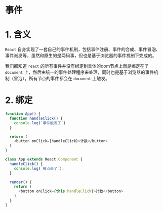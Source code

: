 # 事件

# 1. 含义
`React` 自身实现了一套自己的事件机制，包括事件注册、事件的合成、事件冒泡、事件派发等，虽然和原生的是两码事，但也是基于浏览器的事件机制下完成的。

我们都知道 `react` 的所有事件并没有绑定到具体的dom节点上而是绑定在了`document` 上，然后由统一的事件处理程序来处理，同时也是基于浏览器的事件机制（冒泡），所有节点的事件都会在 `document` 上触发。 

# 2. 绑定
```js
function App() {
  function handleClick() {
    console.log(`事件触发了`)
  }

  return (
    <button onClick={handleClick}>计数</button>
  )
}
```
```js
class App extends React.Component {
  handleClick() {
    console.log(`被点击了`);
  }

  render() {
    return (
      <button onClick={this.handleClick}>计数</button>
    )
  }
}
```